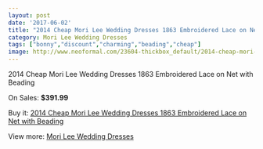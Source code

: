 ```yaml
---
layout: post
date: '2017-06-02'
title: "2014 Cheap Mori Lee Wedding Dresses 1863 Embroidered Lace on Net with Beading"
category: Mori Lee Wedding Dresses
tags: ["bonny","discount","charming","beading","cheap"]
image: http://www.neoformal.com/23604-thickbox_default/2014-cheap-mori-lee-wedding-dresses-1863-embroidered-lace-on-net-with-beading.jpg
---
```

2014 Cheap Mori Lee Wedding Dresses 1863 Embroidered Lace on Net with Beading

On Sales: **$391.99**
<a href="https://www.neoformal.com/en/mori-lee-wedding-dresses-2014/7918-2014-cheap-mori-lee-wedding-dresses-1863-embroidered-lace-on-net-with-beading.html"><amp-img layout="responsive" width="600" height="600" src="//www.neoformal.com/23604-thickbox_default/2014-cheap-mori-lee-wedding-dresses-1863-embroidered-lace-on-net-with-beading.jpg" alt="2014 Cheap Mori Lee Wedding Dresses 1863 Embroidered Lace on Net with Beading 0" /></a>
<a href="https://www.neoformal.com/en/mori-lee-wedding-dresses-2014/7918-2014-cheap-mori-lee-wedding-dresses-1863-embroidered-lace-on-net-with-beading.html"><amp-img layout="responsive" width="600" height="600" src="//www.neoformal.com/23606-thickbox_default/2014-cheap-mori-lee-wedding-dresses-1863-embroidered-lace-on-net-with-beading.jpg" alt="2014 Cheap Mori Lee Wedding Dresses 1863 Embroidered Lace on Net with Beading 1" /></a>
<a href="https://www.neoformal.com/en/mori-lee-wedding-dresses-2014/7918-2014-cheap-mori-lee-wedding-dresses-1863-embroidered-lace-on-net-with-beading.html"><amp-img layout="responsive" width="600" height="600" src="//www.neoformal.com/23605-thickbox_default/2014-cheap-mori-lee-wedding-dresses-1863-embroidered-lace-on-net-with-beading.jpg" alt="2014 Cheap Mori Lee Wedding Dresses 1863 Embroidered Lace on Net with Beading 2" /></a>

Buy it: [2014 Cheap Mori Lee Wedding Dresses 1863 Embroidered Lace on Net with Beading](https://www.neoformal.com/en/mori-lee-wedding-dresses-2014/7918-2014-cheap-mori-lee-wedding-dresses-1863-embroidered-lace-on-net-with-beading.html "2014 Cheap Mori Lee Wedding Dresses 1863 Embroidered Lace on Net with Beading")

View more: [Mori Lee Wedding Dresses](https://www.neoformal.com/en/67-mori-lee-wedding-dresses-2014 "Mori Lee Wedding Dresses")